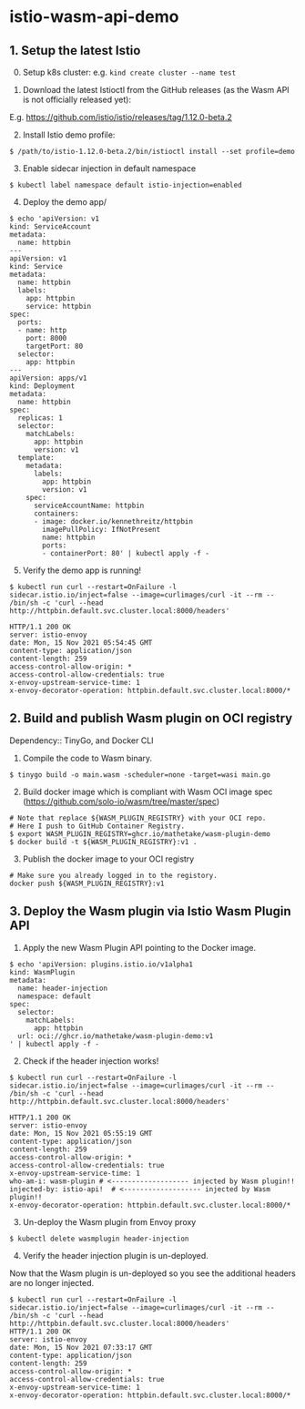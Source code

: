 # istio-wasm-api-demo

## 1. Setup the latest Istio

0. Setup k8s cluster: e.g. `kind create cluster --name test`

1. Download the latest Istioctl from the GitHub releases (as the Wasm API is not officially released yet):

E.g. https://github.com/istio/istio/releases/tag/1.12.0-beta.2

2. Install Istio demo profile:

```
$ /path/to/istio-1.12.0-beta.2/bin/istioctl install --set profile=demo
```

3. Enable sidecar injection in default namespace

```
$ kubectl label namespace default istio-injection=enabled
```

4. Deploy the demo app/
```
$ echo 'apiVersion: v1
kind: ServiceAccount
metadata:
  name: httpbin
---
apiVersion: v1
kind: Service
metadata:
  name: httpbin
  labels:
    app: httpbin
    service: httpbin
spec:
  ports:
  - name: http
    port: 8000
    targetPort: 80
  selector:
    app: httpbin
---
apiVersion: apps/v1
kind: Deployment
metadata:
  name: httpbin
spec:
  replicas: 1
  selector:
    matchLabels:
      app: httpbin
      version: v1
  template:
    metadata:
      labels:
        app: httpbin
        version: v1
    spec:
      serviceAccountName: httpbin
      containers:
      - image: docker.io/kennethreitz/httpbin
        imagePullPolicy: IfNotPresent
        name: httpbin
        ports:
        - containerPort: 80' | kubectl apply -f -
```

5. Verify the demo app is running!

```
$ kubectl run curl --restart=OnFailure -l sidecar.istio.io/inject=false --image=curlimages/curl -it --rm -- /bin/sh -c 'curl --head http://httpbin.default.svc.cluster.local:8000/headers'

HTTP/1.1 200 OK
server: istio-envoy
date: Mon, 15 Nov 2021 05:54:45 GMT
content-type: application/json
content-length: 259
access-control-allow-origin: *
access-control-allow-credentials: true
x-envoy-upstream-service-time: 1
x-envoy-decorator-operation: httpbin.default.svc.cluster.local:8000/*
```

## 2. Build and publish Wasm plugin on OCI registry


Dependency:: TinyGo, and Docker CLI


1. Compile the code to Wasm binary.

```
$ tinygo build -o main.wasm -scheduler=none -target=wasi main.go
```

2. Build docker image which is compliant with Wasm OCI image spec (https://github.com/solo-io/wasm/tree/master/spec)

```
# Note that replace ${WASM_PLUGIN_REGISTRY} with your OCI repo.
# Here I push to GitHub Container Registry.
$ export WASM_PLUGIN_REGISTRY=ghcr.io/mathetake/wasm-plugin-demo
$ docker build -t ${WASM_PLUGIN_REGISTRY}:v1 .
```

3. Publish the docker image to your OCI registry

```
# Make sure you already logged in to the registory.
docker push ${WASM_PLUGIN_REGISTRY}:v1
```


## 3. Deploy the Wasm plugin via Istio Wasm Plugin API

1. Apply the new Wasm Plugin API pointing to the Docker image.

```
$ echo 'apiVersion: plugins.istio.io/v1alpha1
kind: WasmPlugin
metadata:
  name: header-injection
  namespace: default
spec:
  selector:
    matchLabels:
      app: httpbin
  url: oci://ghcr.io/mathetake/wasm-plugin-demo:v1
' | kubectl apply -f -
```

2. Check if the header injection works!

```dotnetcli
$ kubectl run curl --restart=OnFailure -l sidecar.istio.io/inject=false --image=curlimages/curl -it --rm -- /bin/sh -c 'curl --head http://httpbin.default.svc.cluster.local:8000/headers'

HTTP/1.1 200 OK
server: istio-envoy
date: Mon, 15 Nov 2021 05:55:19 GMT
content-type: application/json
content-length: 259
access-control-allow-origin: *
access-control-allow-credentials: true
x-envoy-upstream-service-time: 1
who-am-i: wasm-plugin # <------------------- injected by Wasm plugin!!
injected-by: istio-api!  # <------------------- injected by Wasm plugin!!
x-envoy-decorator-operation: httpbin.default.svc.cluster.local:8000/*
```

3. Un-deploy the Wasm plugin from Envoy proxy

```
$ kubectl delete wasmplugin header-injection 
```


4. Verify the header injection plugin is un-deployed.

Now that the Wasm plugin is un-deployed so you see the additional headers are no longer injected.

```
$ kubectl run curl --restart=OnFailure -l sidecar.istio.io/inject=false --image=curlimages/curl -it --rm -- /bin/sh -c 'curl --head http://httpbin.default.svc.cluster.local:8000/headers'
HTTP/1.1 200 OK
server: istio-envoy
date: Mon, 15 Nov 2021 07:33:17 GMT
content-type: application/json
content-length: 259
access-control-allow-origin: *
access-control-allow-credentials: true
x-envoy-upstream-service-time: 1
x-envoy-decorator-operation: httpbin.default.svc.cluster.local:8000/*
```

